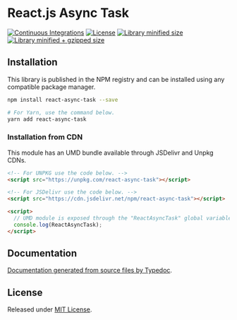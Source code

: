 # React.js Async Task

[![Continuous Integrations](https://github.com/VitorLuizC/react-async-task/actions/workflows/continuous-integrations.yaml/badge.svg?branch=main)](https://github.com/VitorLuizC/react-async-task/actions/workflows/continuous-integrations.yaml)
[![License](https://badgen.net/github/license/VitorLuizC/react-async-task)](./LICENSE)
[![Library minified size](https://badgen.net/bundlephobia/min/react-async-task)](https://bundlephobia.com/result?p=react-async-task)
[![Library minified + gzipped size](https://badgen.net/bundlephobia/minzip/react-async-task)](https://bundlephobia.com/result?p=react-async-task)

## Installation

This library is published in the NPM registry and can be installed using any compatible package manager.

```sh
npm install react-async-task --save

# For Yarn, use the command below.
yarn add react-async-task
```

### Installation from CDN

This module has an UMD bundle available through JSDelivr and Unpkg CDNs.

```html
<!-- For UNPKG use the code below. -->
<script src="https://unpkg.com/react-async-task"></script>

<!-- For JSDelivr use the code below. -->
<script src="https://cdn.jsdelivr.net/npm/react-async-task"></script>

<script>
  // UMD module is exposed through the "ReactAsyncTask" global variable.
  console.log(ReactAsyncTask);
</script>
```

## Documentation

[Documentation generated from source files by Typedoc](./docs/README.md).

## License

Released under [MIT License](./LICENSE).

